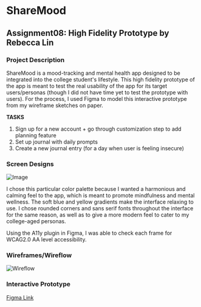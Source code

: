 # ShareMood
## Assignment08: High Fidelity Prototype by Rebecca Lin

### Project Description
ShareMood is a mood-tracking and mental health app designed to be integrated into the college student's lifestyle. This high fidelity prototype of the app is meant to test the real usability of the app for its target users/personas (though I did not have time yet to test the prototype with users). For the process, I used Figma to model this interactive prototype from my wireframe sketches on paper. 

**TASKS**
1. Sign up for a new account + go through customization step to add planning feature 
2. Set up journal with daily prompts
3. Create a new journal entry (for a day when user is feeling insecure)

### Screen Designs
![Image](https://i.ibb.co/kQRXhPG/Untitled-1.png)

I chose this particular color palette because I wanted a harmonious and calming feel to the app, which is meant to promote mindfulness and mental wellness. The soft blue and yellow gradients make the interface relaxing to use. I chose rounded corners and sans serif fonts throughout the interface for the same reason, as well as to give a more modern feel to cater to my college-aged personas. 

Using the A11y plugin in Figma, I was able to check each frame for WCAG2.0 AA level accessibility.

### Wireframes/Wireflow
![Wireflow](https://i.ibb.co/RyprRnd/wireflow.png)

### Interactive Prototype
[Figma Link](https://www.figma.com/proto/NpLKwa6RbxsZXrdi5GtVie/DH150_A08?node-id=2%3A516&scaling=scale-down)

